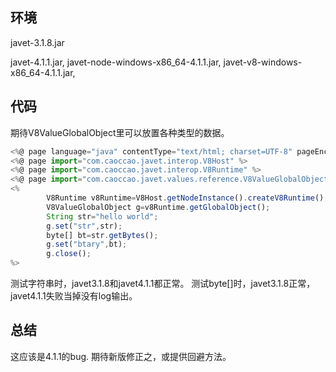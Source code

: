 ## 环境

  javet-3.1.8.jar
  
  javet-4.1.1.jar,
  javet-node-windows-x86_64-4.1.1.jar,
  javet-v8-windows-x86_64-4.1.1.jar,
  
## 代码
期待V8ValueGlobalObject里可以放置各种类型的数据。
```js
<%@ page language="java" contentType="text/html; charset=UTF-8" pageEncoding="UTF-8"%>
<%@ page import="com.caoccao.javet.interop.V8Host" %>
<%@ page import="com.caoccao.javet.interop.V8Runtime" %>
<%@ page import="com.caoccao.javet.values.reference.V8ValueGlobalObject" %>
<%
		V8Runtime v8Runtime=V8Host.getNodeInstance().createV8Runtime();
		V8ValueGlobalObject g=v8Runtime.getGlobalObject();
		String str="hello world";
		g.set("str",str);
		byte[] bt=str.getBytes();
		g.set("btary",bt);
		g.close();
%>
```
测试字符串时，javet3.1.8和javet4.1.1都正常。
测试byte[]时，javet3.1.8正常，javet4.1.1失败当掉没有log输出。

## 总结
这应该是4.1.1的bug. 期待新版修正之，或提供回避方法。

